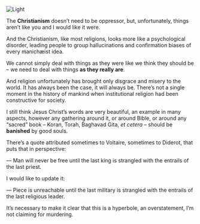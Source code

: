 ![Light](//cacilhas.info/img/lamp.png)

The **Christianism** doesn’t need to be oppressor, but, unfortunately, things aren’t like you and I would like it were.

And the Christianism, like most religions, looks more like a psychological disorder, leading people to group hallucinations and confirmation biases of every manichæist idea.

We cannot simply deal with things as they were like we think they should be – we need to deal with things **as they really are**.

And religion unfortunately has brought only disgrace and misery to the world. It has always been the case, it will always be. There’s not a single moment in the history of mankind when institutional religion had been constructive for society.

I still think Jesus Christ’s words are very beautiful, an example in many aspects, however any gathering around it, or around Bible, or around any “sacred” book – Koran, Torah, Baghavad Gita, _et cetera_ – should be **banished** by good souls.

There’s a quote attributed sometimes to Voltaire, sometimes to Diderot, that puts that in perspective:

— Man will never be free until the last king is strangled with the entrails of the last priest.

I would like to update it:

— Piece is unreachable until the last military is strangled with the entrails of the last religious leader.

It’s necessary to make it clear that this is a hyperbole, an overstatement, I’m not claiming for murdering.